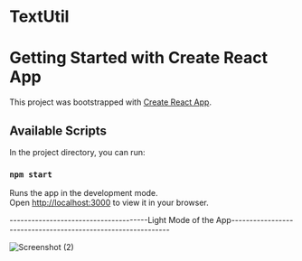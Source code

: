 # TextUtil
# Getting Started with Create React App

This project was bootstrapped with [Create React App](https://github.com/facebook/create-react-app).

## Available Scripts

In the project directory, you can run:

### `npm start`

Runs the app in the development mode.\
Open [http://localhost:3000](http://localhost:3000) to view it in your browser.

--------------------------------------Light Mode of the App-------------------------------------------------------------

![Screenshot (2)](https://github.com/stiwari20/TextUtil/assets/35419937/c7c9be5f-bfdc-4865-9b8e-9eb4663cfa30)


